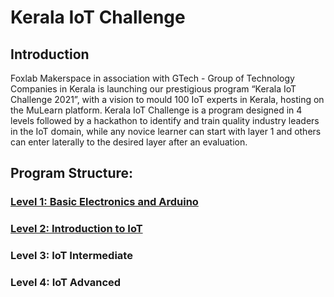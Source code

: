 # Kerala IoT Challenge
## Introduction
Foxlab Makerspace in association with GTech - Group of Technology Companies in Kerala is launching our prestigious program  “Kerala IoT Challenge 2021”,  with a vision to mould 100 IoT experts in Kerala, hosting on the MuLearn platform. Kerala IoT Challenge is a program designed in 4 levels followed by a hackathon to identify and train quality industry leaders in the IoT domain, while any novice learner can start with layer 1 and others can enter laterally to the desired layer after an evaluation.
## Program Structure:
### [Level 1: Basic Electronics and Arduino](https://sivanathv.github.io/Level-1-IoT/)
### [Level 2: Introduction to IoT](https://sivanathv.github.io/Level-2-IoT/)
### Level 3: IoT Intermediate
### Level 4: IoT Advanced
